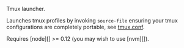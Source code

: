 Tmux launcher.

Launches tmux profiles by invoking `source-file` ensuring your tmux 
configurations are completely portable, see [tmux.conf](/tmux.conf).

Requires [node][] >= 0.12 (you may wish to use [nvm][]).
